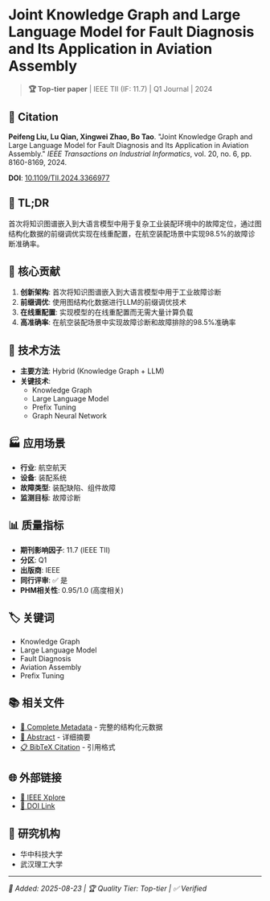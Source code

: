 # Joint Knowledge Graph and Large Language Model for Fault Diagnosis and Its Application in Aviation Assembly

> **🏆 Top-tier paper** | IEEE TII (IF: 11.7) | Q1 Journal | 2024

## 📄 Citation

**Peifeng Liu, Lu Qian, Xingwei Zhao, Bo Tao**. "Joint Knowledge Graph and Large Language Model for Fault Diagnosis and Its Application in Aviation Assembly." *IEEE Transactions on Industrial Informatics*, vol. 20, no. 6, pp. 8160-8169, 2024.

**DOI**: [10.1109/TII.2024.3366977](https://doi.org/10.1109/TII.2024.3366977)

## 🎯 TL;DR

首次将知识图谱嵌入到大语言模型中用于复杂工业装配环境中的故障定位，通过图结构化数据的前缀调优实现在线重配置，在航空装配场景中实现98.5%的故障诊断准确率。

## 🔬 核心贡献

1. **创新架构**: 首次将知识图谱嵌入到大语言模型中用于工业故障诊断
2. **前缀调优**: 使用图结构化数据进行LLM的前缀调优技术
3. **在线重配置**: 实现模型的在线重配置而无需大量计算负载
4. **高准确率**: 在航空装配场景中实现故障诊断和故障排除的98.5%准确率

## 🔧 技术方法

- **主要方法**: Hybrid (Knowledge Graph + LLM)
- **关键技术**:
  - Knowledge Graph
  - Large Language Model  
  - Prefix Tuning
  - Graph Neural Network

## 🏭 应用场景

- **行业**: 航空航天
- **设备**: 装配系统
- **故障类型**: 装配缺陷、组件故障
- **监测目标**: 故障诊断

## 📊 质量指标

- **期刊影响因子**: 11.7 (IEEE TII)
- **分区**: Q1
- **出版商**: IEEE
- **同行评审**: ✅ 是
- **PHM相关性**: 0.95/1.0 (高度相关)

## 🏷️ 关键词

- Knowledge Graph
- Large Language Model
- Fault Diagnosis
- Aviation Assembly
- Prefix Tuning

## 📚 相关文件

- [📄 Complete Metadata](index.json) - 完整的结构化元数据
- [📖 Abstract](abstract.txt) - 详细摘要
- [📋 BibTeX Citation](refs.bib) - 引用格式

## 🌐 外部链接

- [📑 IEEE Xplore](https://ieeexplore.ieee.org/document/10443946)
- [🔗 DOI Link](https://doi.org/10.1109/TII.2024.3366977)

## 🏢 研究机构

- 华中科技大学
- 武汉理工大学

---

*📅 Added: 2025-08-23 | 🏆 Quality Tier: Top-tier | ✅ Verified*